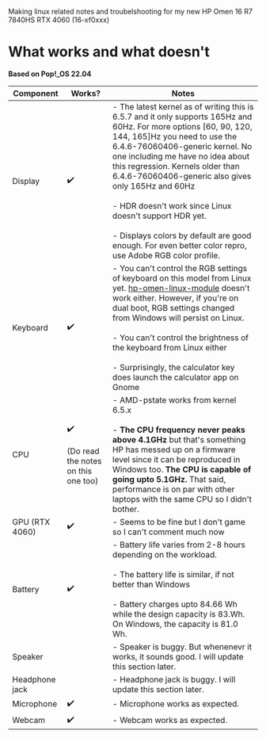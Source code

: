 Making linux related notes and troubelshooting for my new HP Omen 16 R7 7840HS RTX 4060 (16-xf0xxx) 

# What works and what doesn't

**Based on Pop!_OS 22.04**

| Component | Works? | Notes |
| --------- | ------ | ----- |
| Display | :heavy_check_mark: |  - The latest kernel as of writing this is 6.5.7 and it only supports 165Hz and 60Hz. For more options [60, 90, 120, 144, 165]Hz you need to use the 6.4.6-76060406-generic kernel. No one including me have no idea about this regression. Kernels older than 6.4.6-76060406-generic also gives only 165Hz and 60Hz <br><br> - HDR doesn't work since Linux doesn't support HDR yet. <br><br> - Displays colors by default are good enough. For even better color repro, use Adobe RGB color profile. | 
| Keyboard | :heavy_check_mark: | - You can't control the RGB settings of keyboard on this model from Linux yet. [hp-omen-linux-module](https://github.com/pelrun/hp-omen-linux-module) doesn't work either. However, if you're on dual boot, RGB settings changed from Windows will persist on Linux. <br><br> - You can't control the brightness of the keyboard from Linux either <br><br> - Surprisingly, the calculator key does launch the calculator app on Gnome | 
| CPU | :heavy_check_mark: <br><br> (Do read the notes on this one too) |  - AMD-pstate works from kernel 6.5.x <br><br> - **The CPU frequency never peaks above 4.1GHz** but that's something HP has messed up on a firmware level since it can be reproduced in Windows too. **The CPU is capable of going upto 5.1GHz.** That said, performance is on par with other laptops with the same CPU so I didn't bother. | 
| GPU (RTX 4060) | :heavy_check_mark: | - Seems to be fine but I don't game so I can't comment much now | 
| Battery | :heavy_check_mark: |  - Battery life varies from 2-8 hours depending on the workload. <br><br> - The battery life is similar, if not better than Windows <br><br> - Battery charges upto 84.66 Wh while the design capacity is 83.Wh. On Windows, the capacity is 81.0 Wh. | 
| Speaker |  |  - Speaker is buggy. But whenenevr it works, it sounds good. I will update this section later. |
| Headphone jack |  | - Headphone jack is buggy. I will update this section later. |
| Microphone | :heavy_check_mark: |  - Microphone works as expected. |
| Webcam | :heavy_check_mark: |  - Webcam works as expected. |